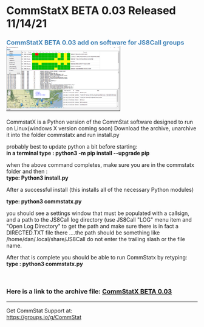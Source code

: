 # CommStatX BETA 0.03 Released 11/14/21
<h3 style="color: #4485b8;">CommStatX BETA 0.03 add on software for JS8Call groups&nbsp;&nbsp;<img src="https://github.com/W5DMH/CommStatX/blob/main/CommStatXBeta.png?raw=true" alt="CommStatX 0.03" width="300" height="170" /></h3>

CommstatX is a Python version of the CommStat software designed to run on Linux(windows X version coming soon) 
Download the archive, unarchive it into the folder commstatx and run install.py 

probably best to update python a bit before starting: <br>
<b>in a terminal type : python3 -m pip install --upgrade pip </b>

when the above command completes, make sure you are in the commstatx folder and then : <br>
<b>type: Python3 install.py </b>

After a successful install (this installs all of the necessary Python modules) 

<b>type: python3 commstatx.py</b>    

you should see a settings window that must be populated with a callsign, and a path to the 
JS8Call log directory (use JS8Call "LOG" menu item and "Open Log Directory" to get the path and
make sure there is in fact a DIRECTED.TXT file there ....the path should be something 
like /home/dan/.local/share/JS8Call    do not enter the trailing slash or the file name. 

After that is complete you should be able to run CommStatx by retyping:<br>
<b> type : python3 commstatx.py </b>

<br>

 
<h3>Here is a link to the archive file:&nbsp;<a href="https://github.com/W5DMH/CommStatX/raw/main/commstatx.tar.gz" target="_blank" rel="noopener">CommStatX BETA 0.03</a></h3>
<hr />

Get CommStat Support at: <br>
https://groups.io/g/CommStat

